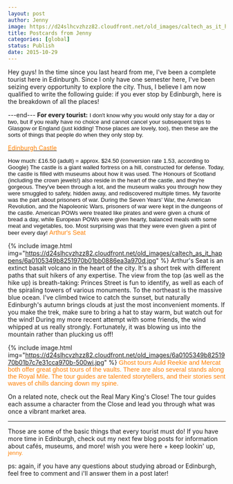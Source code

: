 ```yaml
---
layout: post
author: Jenny
image: https://d24slhcvzhzz82.cloudfront.net/old_images/caltech_as_it_happens/6a0105349b8251970b01b7c7e2a9c4970b.jpg
title: Postcards from Jenny
categories: [global]
status: Publish
date: 2015-10-29
---
```


Hey guys!
In the time since you last heard from me, I've been a complete tourist here in Edinburgh. Since I only have one semester here, I've been seizing every opportunity to explore the city. Thus, I believe I am now qualified to write the following guide: if you ever stop by Edinburgh, here is the breakdown of all the places!

---end---
**For every tourist:**
<span style="font-family: arial, helvetica, sans-serif; font-size: 10pt; color: #111111;">I don't know why you would only stay for a day or two, but if you really have no choice and cannot cancel your subsequent trips to Glasgow or England (just kidding! Those places are lovely, too), then these are the sorts of things that people do when they only stop by.

<a href="https://www.edinburghcastle.gov.uk/" target="_blank" title="edinburgh's castle is an iconic tourist destination (:"><span style="color: #ff7f00;">Edinburgh Castle</a>

<span style="color: #111111; font-family: arial, helvetica, sans-serif; font-size: 10pt;">How much: £16.50 (adult) = approx. $24.50 (conversion rate 1.53, according to Google)
<span style="color: #111111; font-family: arial, helvetica, sans-serif; font-size: 10pt;">The castle is a giant walled fortress on a hill, constructed for defense. Today, the castle is filled with museums about how it was used. The Honours of Scotland (including the crown jewels!) also reside in the heart of the castle, and they're gorgeous. They've been through a lot, and the museum walks you through how they were smuggled to safety, hidden away, and rediscovered multiple times. My favorite was the part about prisoners of war. During the Seven Years' War, the American Revolution, and the Napoleonic Wars, prisoners of war were kept in the dungeons of the castle. American POWs were treated like pirates and were given a chunk of bread a day, while European POWs were given hearty, balanced meals with some meat and vegetables, too. Most surprising was that they were even given a pint of beer every day!
<span style="font-family: arial, helvetica, sans-serif; font-size: 11pt; color: #ff7f00;">Arthur's Seat


{% include image.html img="https://d24slhcvzhzz82.cloudfront.net/old_images/caltech_as_it_happens/6a0105349b8251970b01bb0886ea3a970d.jpg" %}
 Arthur's Seat is an extinct basalt volcano in the heart of the city. It's a short trek with different paths that suit hikers of any expertise. The view from the top (as well as the hike up) is breath-taking: Princes Street is fun to identify, as well as each of the spiraling towers of various monuments. To the northeast is the massive blue ocean. I've climbed twice to catch the sunset, but naturally Edinburgh's autumn brings clouds at just the most inconvenient moments. If you make the trek, make sure to bring a hat to stay warm, but watch out for the wind! During my more recent attempt with some friends, the wind whipped at us really strongly. Fortunately, it was blowing us into the mountain rather than plucking us off!


{% include image.html img="https://d24slhcvzhzz82.cloudfront.net/old_images/6a0105349b8251970b01b7c7e31cca970b-500wi.jpg" %}
<span style="font-family: arial, helvetica, sans-serif; font-size: 11pt; color: #ff7f00;">Ghost tours
Auld Reekie and Mercat both offer great ghost tours of the vaults. There are also several stands along the Royal Mile. The tour guides are talented storytellers, and their stories sent waves of chills dancing down my spine.

On a related note, check out the Real Mary King's Close! The tour guides each assume a character from the Close and lead you through what was once a vibrant market area.

_____
Those are some of the basic things that every tourist must do! If you have more time in Edinburgh, check out my next few blog posts for information about cafés, museums, and more!
wish you were here + keep lookin' up,
<span style="font-family: arial, helvetica, sans-serif; font-size: 10pt; color: #ff7f00;">jenny.

ps: again, if you have any questions about studying abroad or Edinburgh, feel free to comment and i'll answer them in a post later!


